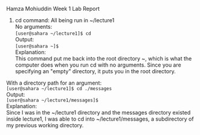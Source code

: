 Hamza Mohiuddin Week 1 Lab Report

1. cd command: All being run in ~/lecture1  
No arguments:   
  ```[user@sahara ~/lecture1]$ cd```   
Output:  
  ```[user@sahara ~]$```  
Explanation:  
This command put me back into the root directory ~, which is what the computer does when you run cd with no arguments. Since you are specifying an "empty" directory, it puts you in the root directory.

With a directory path for an argument:    
  ```[user@sahara ~/lecture1]$ cd ./messages```  
Output:    
  ```[user@sahara ~/lecture1/messages]$```   
Explanation:    
Since I was in the ~/lecture1 directory and the messages directory existed inside lecture1, I was able to cd into ~/lecture1/messages, a subdirectory of my previous working directory.   

